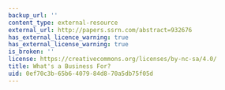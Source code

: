 ```yaml
---
backup_url: ''
content_type: external-resource
external_url: http://papers.ssrn.com/abstract=932676
has_external_licence_warning: true
has_external_license_warning: true
is_broken: ''
license: https://creativecommons.org/licenses/by-nc-sa/4.0/
title: What's a Business For?
uid: 0ef70c3b-65b6-4079-84d8-70a5db75f05d
---
```

